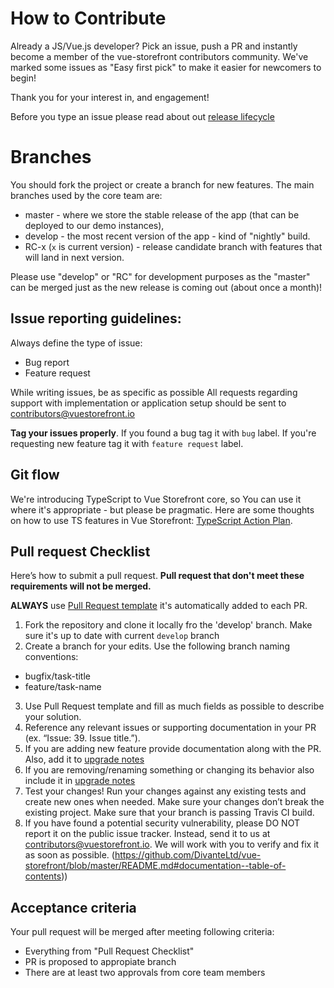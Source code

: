 # How to Contribute

Already a JS/Vue.js developer? Pick an issue, push a PR and instantly become a member of the vue-storefront contributors community.
We've marked some issues as "Easy first pick" to make it easier for newcomers to begin!

Thank you for your interest in, and engagement!

Before you type an issue please read about out [release lifecycle](https://docs.vuestorefront.io/guide/basics/release-cycle.html)

# Branches

You should fork the project or create a branch for new features.
The main branches used by the core team are:

- master - where we store the stable release of the app (that can be deployed to our demo instances),
- develop - the most recent version of the app - kind of "nightly" build.
- RC-x (`x` is current version) - release candidate branch with features that will land in next version.

Please use "develop" or "RC" for development purposes as the "master" can be merged just as the new release is coming out (about once a month)!

## Issue reporting guidelines:

Always define the type of issue:
* Bug report
* Feature request

While writing issues, be as specific as possible
All requests regarding support with implementation or application setup should be sent to contributors@vuestorefront.io

**Tag your issues properly**. If you found a bug tag it with `bug` label. If you're requesting new feature tag it with `feature request`  label.

## Git flow
We're introducing TypeScript to Vue Storefront core, so You can use it where it's appropriate - but please be pragmatic.
Here are some thoughts on how to use TS features in Vue Storefront: [TypeScript Action Plan](https://github.com/DivanteLtd/vue-storefront/blob/master/doc/TypeScript%20Action%20Plan.md).

## Pull request Checklist

Here’s how to submit a pull request. <b>Pull request that don't meet these requirements will not be merged.</b>

**ALWAYS** use [Pull Request template](https://github.com/DivanteLtd/vue-storefront/blob/master/PULL_REQUEST_TEMPLATE.md) it's automatically added to each PR.
1. Fork the repository and clone it locally fro the 'develop' branch. Make sure it's up to date with current `develop` branch
2. Create a branch for your edits. Use the following branch naming conventions:
 * bugfix/task-title
 * feature/task-name
3. Use Pull Request template and fill as much fields as possible to describe your solution.
4. Reference any relevant issues or supporting documentation in your PR (ex. “Issue: 39. Issue title.”).
5. If you are adding new feature provide documentation along with the PR. Also, add it to [upgrade notes](https://github.com/DivanteLtd/vue-storefront/blob/master/doc/Upgrade%20notes.md)
6. If you are removing/renaming something or changing its behavior also include it in [upgrade notes](https://github.com/DivanteLtd/vue-storefront/blob/master/doc/Upgrade%20notes.md)
7. Test your changes! Run your changes against any existing tests and create new ones when needed. Make sure your changes don’t break the existing project. Make sure that your branch is passing Travis CI build. 
8. If you have found a potential security vulnerability, please DO NOT report it on the public issue tracker. Instead, send it to us at contributors@vuestorefront.io. We will work with you to verify and fix it as soon as possible.
(https://github.com/DivanteLtd/vue-storefront/blob/master/README.md#documentation--table-of-contents))

## Acceptance criteria

Your pull request will be merged after meeting following criteria:
- Everything from "Pull Request Checklist"
- PR is proposed to appropiate branch 
- There are at least two approvals from core team members
